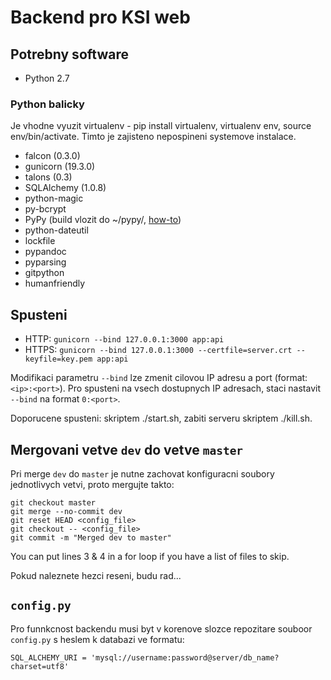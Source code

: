 # Backend pro KSI web

## Potrebny software

* Python 2.7

### Python balicky

Je vhodne vyuzit virtualenv - pip install virtualenv, virtualenv env, source env/bin/activate. Timto je zajisteno nepospineni systemove instalace.

* falcon (0.3.0)
* gunicorn (19.3.0)
* talons (0.3)
* SQLAlchemy (1.0.8)
* python-magic
* py-bcrypt
* PyPy (build vlozit do ~/pypy/, [how-to](http://doc.pypy.org/en/latest/build.html))
* python-dateutil
* lockfile
* pypandoc
* pyparsing
* gitpython
* humanfriendly

## Spusteni

* HTTP: `gunicorn --bind 127.0.0.1:3000 app:api`
* HTTPS: `gunicorn --bind 127.0.0.1:3000 --certfile=server.crt --keyfile=key.pem app:api`

Modifikaci parametru `--bind` lze zmenit cilovou IP adresu a port (format: `<ip>:<port>`). Pro spusteni na vsech dostupnych IP adresach, staci nastavit `--bind` na format `0:<port>`.

Doporucene spusteni: skriptem ./start.sh, zabiti serveru skriptem ./kill.sh.

## Mergovani vetve `dev` do vetve `master`

Pri merge `dev` do `master` je nutne zachovat konfiguracni soubory jednotlivych vetvi, proto mergujte takto:

	git checkout master
	git merge --no-commit dev
	git reset HEAD <config_file>
	git checkout -- <config_file>
	git commit -m "Merged dev to master"

You can put lines 3 & 4 in a for loop if you have a list of files to skip.

Pokud naleznete hezci reseni, budu rad...

## `config.py`
Pro funnkcnost backendu musi byt v korenove slozce repozitare souboor `config.py` s heslem k databazi ve formatu:

	SQL_ALCHEMY_URI = 'mysql://username:password@server/db_name?charset=utf8'

